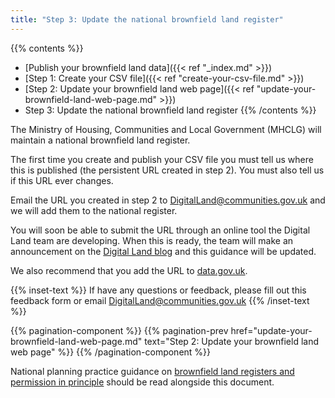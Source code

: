 ```yaml
---
title: "Step 3: Update the national brownfield land register"
---
```


{{% contents %}}
- [Publish your brownfield land data]({{< ref "_index.md" >}})
- [Step 1: Create your CSV file]({{< ref "create-your-csv-file.md" >}})
- [Step 2: Update your brownfield land web page]({{< ref "update-your-brownfield-land-web-page.md" >}})
- Step 3: Update the national brownfield land register
{{% /contents %}}

The Ministry of Housing, Communities and Local Government (MHCLG) will maintain a national brownfield land register.

The first time you create and publish your CSV file you must tell us where this is published (the persistent URL created in step 2). You must also tell us if this URL ever changes.

Email the URL you created in step 2 to DigitalLand@communities.gov.uk and we will add them to the national register.

You will soon be able to submit the URL through an online tool the Digital Land team are developing. When this is ready, the team will make an announcement on the [Digital Land blog](https://digital-land.github.io/blog-post/) and this guidance will be updated.

We also recommend that you add the URL to [data.gov.uk](www.data.gov.uk).

{{% inset-text %}}
If have any questions or feedback, please fill out this feedback form or email DigitalLand@communities.gov.uk
{{% /inset-text %}}

{{% pagination-component %}}
{{% pagination-prev href="update-your-brownfield-land-web-page.md" text="Step 2: Update your brownfield land web page" %}}
{{% /pagination-component %}}

National planning practice guidance on [brownfield land registers and permission in principle](https://www.gov.uk/government/collections/planning-practice-guidance) should be read alongside this document.
